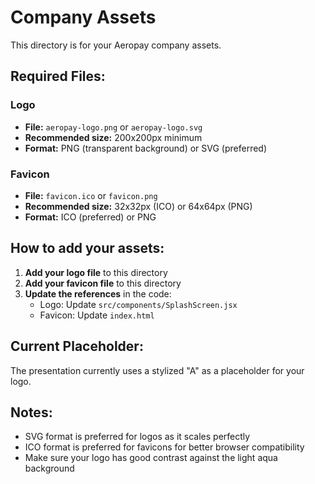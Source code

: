 # Company Assets

This directory is for your Aeropay company assets.

## Required Files:

### Logo
- **File:** `aeropay-logo.png` or `aeropay-logo.svg`
- **Recommended size:** 200x200px minimum
- **Format:** PNG (transparent background) or SVG (preferred)

### Favicon
- **File:** `favicon.ico` or `favicon.png`
- **Recommended size:** 32x32px (ICO) or 64x64px (PNG)
- **Format:** ICO (preferred) or PNG

## How to add your assets:

1. **Add your logo file** to this directory
2. **Add your favicon file** to this directory
3. **Update the references** in the code:
   - Logo: Update `src/components/SplashScreen.jsx`
   - Favicon: Update `index.html`

## Current Placeholder:
The presentation currently uses a stylized "A" as a placeholder for your logo.

## Notes:
- SVG format is preferred for logos as it scales perfectly
- ICO format is preferred for favicons for better browser compatibility
- Make sure your logo has good contrast against the light aqua background 